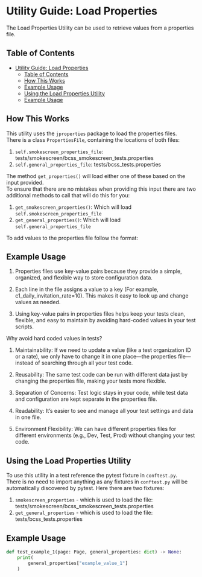 # Utility Guide: Load Properties

The Load Properties Utility can be used to retrieve values from a properties file.

## Table of Contents

- [Utility Guide: Load Properties](#utility-guide-load-properties)
  - [Table of Contents](#table-of-contents)
  - [How This Works](#how-this-works)
  - [Example Usage](#example-usage)
  - [Using the Load Properties Utility](#using-the-load-properties-utility)
  - [Example Usage](#example-usage-1)

## How This Works

This utility uses the `jproperties` package to load the properties files.<br>
There is a class `PropertiesFile`, containing the locations of both files:

1. `self.smokescreen_properties_file`: tests/smokescreen/bcss_smokescreen_tests.properties
2. `self.general_properties_file`: tests/bcss_tests.properties

The method `get_properties()` will load either one of these based on the input provided.<br>
To ensure that there are no mistakes when providing this input there are two additional methods to call that will do this for you:

1. `get_smokescreen_properties()`: Which will load `self.smokescreen_properties_file`
2. `get_general_properties()`: Which will load `self.general_properties_file`

To add values to the properties file follow the format:

## Example Usage

1. Properties files use key-value pairs because they provide a simple, organized, and flexible way to store configuration data.

2. Each line in the file assigns a value to a key (For example, c1_daily_invitation_rate=10). This makes it easy to look up and change values as needed.

3. Using key-value pairs in properties files helps keep your tests clean, flexible, and easy to maintain by avoiding hard-coded values in your test scripts.

Why avoid hard coded values in tests?

1. Maintainability: If we need to update a value (like a test organization ID or a rate), we only have to change it in one place—the properties file—instead of searching through all your test code.

2. Reusability: The same test code can be run with different data just by changing the properties file, making your tests more flexible.

3. Separation of Concerns: Test logic stays in your code, while test data and configuration are kept separate in the properties file.

4. Readability: It’s easier to see and manage all your test settings and data in one file.

5. Environment Flexibility: We can have different properties files for different environments (e.g., Dev, Test, Prod) without changing your test code.

## Using the Load Properties Utility

To use this utility in a test reference the pytest fixture in `conftest.py`.<br>
There is no need to import anything as any fixtures in `conftest.py` will be automatically discovered by pytest.
Here there are two fixtures:

1. `smokescreen_properties` - which is used to load the file: tests/smokescreen/bcss_smokescreen_tests.properties
2. `get_general_properties` - which is used to load the file: tests/bcss_tests.properties

## Example Usage

```python
def test_example_1(page: Page, general_properties: dict) -> None:
    print(
        general_properties["example_value_1"]
    )
```
